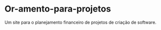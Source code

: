 # Or-amento-para-projetos
Um site para o planejamento financeiro de projetos de criação de software.
